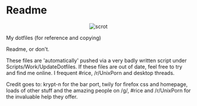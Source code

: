 Readme
========

<p align="center">
  <img src="https://i.imgur.com/fkulFm7.png" alt="scrot"/>
</p>

My dotfiles (for reference and copying)

Readme, or don't.

These files are 'automatically' pushed via a very badly written script under Scripts/Work/UpdateDotfiles. If these files are out of date, feel free to try and find me online. I frequent #rice, /r/UnixPorn and desktop threads.

Credit goes to: krypt-n for the bar port, twily for firefox css and homepage, loads of other stuff and the amazing people on /g/, #rice and /r/UnixPorn for the invaluable help they offer.
